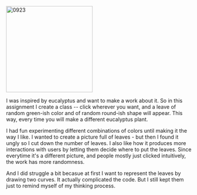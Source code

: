 <img width="235" alt="0923" src="https://user-images.githubusercontent.com/89835320/134416767-e1a14e41-3a03-4482-aeb4-b1d9b4327450.png">

I was inspired by eucalyptus and want to make a work about it. So in this assignment I create a class -- click wherever you want, and a leave of random green-ish color and of random round-ish shape will appear. This way, every time you will make a different eucalyptus plant.

I had fun experimenting different combinations of colors until making it the way I like. I wanted to create a picture full of leaves - but then I found it ungly so I cut down the number of leaves. I also like how it produces more interactions with users by letting them decide where to put the leaves. Since everytime it's a different picture, and people mostly just clicked intuitively, the work has more randomness.

And I did struggle a bit becasue at first I want to represent the leaves by drawing two curves. It actually complicated the code. But I still kept them just to remind myself of my thinking process.
